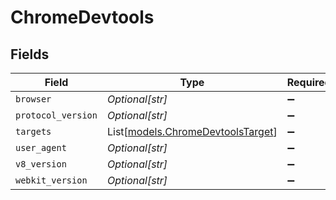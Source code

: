 # ChromeDevtools


## Fields

| Field                                                                  | Type                                                                   | Required                                                               | Description                                                            |
| ---------------------------------------------------------------------- | ---------------------------------------------------------------------- | ---------------------------------------------------------------------- | ---------------------------------------------------------------------- |
| `browser`                                                              | *Optional[str]*                                                        | :heavy_minus_sign:                                                     | N/A                                                                    |
| `protocol_version`                                                     | *Optional[str]*                                                        | :heavy_minus_sign:                                                     | N/A                                                                    |
| `targets`                                                              | List[[models.ChromeDevtoolsTarget](../models/chromedevtoolstarget.md)] | :heavy_minus_sign:                                                     | N/A                                                                    |
| `user_agent`                                                           | *Optional[str]*                                                        | :heavy_minus_sign:                                                     | N/A                                                                    |
| `v8_version`                                                           | *Optional[str]*                                                        | :heavy_minus_sign:                                                     | N/A                                                                    |
| `webkit_version`                                                       | *Optional[str]*                                                        | :heavy_minus_sign:                                                     | N/A                                                                    |